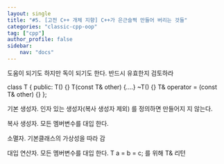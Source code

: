 ```yaml
---
layout: single
title: "#5. [고전 C++ 개체 지향] C++가 은근슬쩍 만들어 버리는 것들"
categories: "classic-cpp-oop"
tag: ["cpp"]
author_profile: false
sidebar: 
    nav: "docs"
---
```


도움이 되기도 하지만 독이 되기도 한다. 반드시 유효한지 검토하라

class T { public: T() {}
T(const T& other) {....}
~T() {}
T& operator = (const T& other) {}
};

기본 생성자. 인자 있는 생성자(복사
생성자 제외) 를 정의하면 만들어지
지 않는다.

복사 생성자. 모든 멤버변수를 대입
한다. 

소멸자. 기본클래스의 가상성을 따라
감

대입 연산자. 모든 멤버변수를 대입
한다. T a = b = c; 를 위해 T& 리턴
